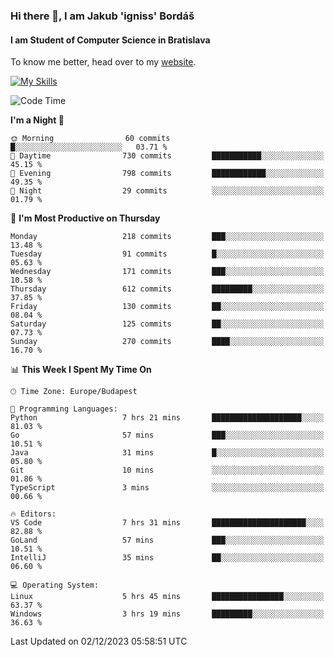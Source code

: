 ### Hi there 👋, I am Jakub 'igniss' Bordáš

#### I am Student of Computer Science in Bratislava
To know me better, head over to my [website](https://bordas.sk).

[![My Skills](https://skillicons.dev/icons?i=js,html,css,figma,svelte,java,kotlin,python,postgresql,typescript,nest,nodejs)](https://bordas.sk)


<!--START_SECTION:waka-->
![Code Time](http://img.shields.io/badge/Code%20Time-1%2C293%20hrs%204%20mins-blue)

**I'm a Night 🦉** 

```text
🌞 Morning                60 commits          █░░░░░░░░░░░░░░░░░░░░░░░░   03.71 % 
🌆 Daytime                730 commits         ███████████░░░░░░░░░░░░░░   45.15 % 
🌃 Evening                798 commits         ████████████░░░░░░░░░░░░░   49.35 % 
🌙 Night                  29 commits          ░░░░░░░░░░░░░░░░░░░░░░░░░   01.79 % 
```
📅 **I'm Most Productive on Thursday** 

```text
Monday                   218 commits         ███░░░░░░░░░░░░░░░░░░░░░░   13.48 % 
Tuesday                  91 commits          █░░░░░░░░░░░░░░░░░░░░░░░░   05.63 % 
Wednesday                171 commits         ███░░░░░░░░░░░░░░░░░░░░░░   10.58 % 
Thursday                 612 commits         █████████░░░░░░░░░░░░░░░░   37.85 % 
Friday                   130 commits         ██░░░░░░░░░░░░░░░░░░░░░░░   08.04 % 
Saturday                 125 commits         ██░░░░░░░░░░░░░░░░░░░░░░░   07.73 % 
Sunday                   270 commits         ████░░░░░░░░░░░░░░░░░░░░░   16.70 % 
```


📊 **This Week I Spent My Time On** 

```text
🕑︎ Time Zone: Europe/Budapest

💬 Programming Languages: 
Python                   7 hrs 21 mins       ████████████████████░░░░░   81.03 % 
Go                       57 mins             ███░░░░░░░░░░░░░░░░░░░░░░   10.51 % 
Java                     31 mins             █░░░░░░░░░░░░░░░░░░░░░░░░   05.80 % 
Git                      10 mins             ░░░░░░░░░░░░░░░░░░░░░░░░░   01.86 % 
TypeScript               3 mins              ░░░░░░░░░░░░░░░░░░░░░░░░░   00.66 % 

🔥 Editors: 
VS Code                  7 hrs 31 mins       █████████████████████░░░░   82.88 % 
GoLand                   57 mins             ███░░░░░░░░░░░░░░░░░░░░░░   10.51 % 
IntelliJ                 35 mins             ██░░░░░░░░░░░░░░░░░░░░░░░   06.60 % 

💻 Operating System: 
Linux                    5 hrs 45 mins       ████████████████░░░░░░░░░   63.37 % 
Windows                  3 hrs 19 mins       █████████░░░░░░░░░░░░░░░░   36.63 % 
```


 Last Updated on 02/12/2023 05:58:51 UTC
<!--END_SECTION:waka-->
